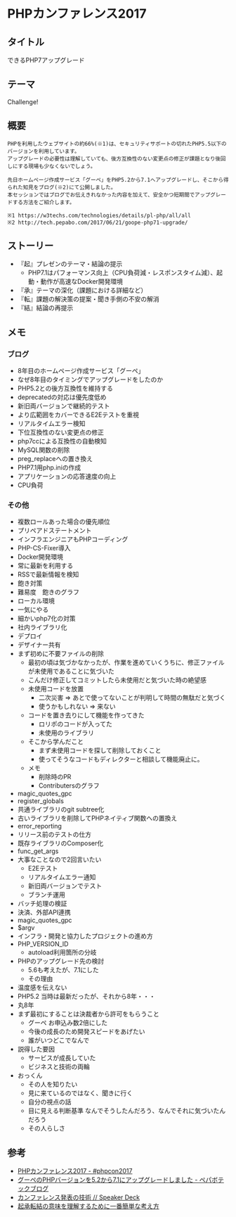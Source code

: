 # PHPカンファレンス2017

## タイトル
できるPHP7アップグレード

## テーマ
Challenge!

## 概要
```
PHPを利用したウェブサイトの約66%(※1)は、セキュリティサポートの切れたPHP5.5以下のバージョンを利用しています。
アップグレードの必要性は理解していても、後方互換性のない変更点の修正が課題となり後回しにする現場も少なくないでしょう。

先日ホームページ作成サービス「グーペ」をPHP5.2から7.1へアップグレードし、そこから得られた知見をブログ(※2)にて公開しました。
本セッションではブログでお伝えきれなかった内容を加えて、安全かつ短期間でアップグレードする方法をご紹介します。

※1 https://w3techs.com/technologies/details/pl-php/all/all
※2 http://tech.pepabo.com/2017/06/21/goope-php71-upgrade/
```

## ストーリー
* 『起』プレゼンのテーマ・結論の提示
    * PHP7.1はパフォーマンス向上（CPU負荷減・レスポンスタイム減）、起動・動作が高速なDocker開発環境
* 『承』テーマの深化（課題における詳細など）
* 『転』課題の解決策の提案・聞き手側の不安の解消
* 『結』結論の再提示

## メモ
### ブログ
* 8年目のホームページ作成サービス「グーペ」
* なぜ8年目のタイミングでアップグレードをしたのか
* PHP5.2との後方互換性を維持する
* deprecatedの対応は優先度低め
* 新旧両バージョンで継続的テスト
* より広範囲をカバーできるE2Eテストを重視
* リアルタイムエラー検知
* 下位互換性のない変更点の修正
* php7ccによる互換性の自動検知
* MySQL関数の削除
* preg_replaceへの置き換え
* PHP7.1用php.iniの作成
* アプリケーションの応答速度の向上
* CPU負荷

### その他
* 複数ロールあった場合の優先順位
* プリペアドステートメント
* インフラエンジニアもPHPコーディング
* PHP-CS-Fixer導入
* Docker開発環境
* 常に最新を利用する
* RSSで最新情報を検知
* 飽き対策
* 難易度　飽きのグラフ
* ローカル環境
* 一気にやる
* 細かいphp7化の対策
* 社内ライブラリ化
* デプロイ
* デザイナー共有
* まず初めに不要ファイルの削除
    * 最初の頃は気づかなかったが、作業を進めていくうちに、修正ファイルが未使用であることに気づいた
    * こんだけ修正してコミットしたら未使用だと気づいた時の絶望感
    * 未使用コードを放置
        * 二次災害 => あとで使ってないことが判明して時間の無駄だと気づく
        * 使うかもしれない => 来ない
    * コードを置き去りにして機能を作ってきた
        * ロリポのコードが入ってた
        * 未使用のライブラリ
    * そこから学んだこと
        * まず未使用コードを探して削除しておくこと
        * 使ってそうなコードもディレクターと相談して機能廃止に。
    * メモ
        * 削除時のPR
        * Contributersのグラフ
* magic_quotes_gpc
* register_globals
* 共通ライブラリのgit subtree化
* 古いライブラリを削除してPHPネイティブ関数への置換え
* error_reporting
* リリース前のテストの仕方
* 既存ライブラリのComposer化
* func_get_args
* 大事なことなので2回言いたい
    * E2Eテスト
    * リアルタイムエラー通知
    * 新旧両バージョンでテスト
    * ブランチ運用
* バッチ処理の検証
* 決済、外部API連携
* magic_quotes_gpc
* $argv
* インフラ・開発と協力したプロジェクトの進め方
* PHP_VERSION_ID
    * autoload利用箇所の分岐
* PHPのアップグレード先の検討
    * 5.6も考えたが、7.1にした
    * その理由
* 温度感を伝えない
* PHP5.2 当時は最新だったが、それから8年・・・
* 丸8年
* まず最初にすることは決裁者から許可をもらうこと
    * グーペ お申込み数2倍にした
    * 今後の成長のため開発スピードをあげたい
    * 誰がいつどこでなんで
* 説得した要因
    * サービスが成長していた
    * ビジネスと技術の両輪
* おっくん
    * その人を知りたい
    * 見に来ているのではなく、聞きに行く
    * 自分の視点の話
    * 目に見える判断基準 なんでそうしたんだろう、なんでそれに気づいたんだろう
    * その人らしさ

## 参考
* [PHPカンファレンス2017 \- \#phpcon2017](http://phpcon.php.gr.jp/2017/)
* [グーペのPHPバージョンを5\.2から7\.1にアップグレードしました \- ペパボテックブログ](https://tech.pepabo.com/2017/06/21/goope-php71-upgrade/)
* [カンファレンス発表の技術 // Speaker Deck](https://speakerdeck.com/hsbt/kanhuarensufa-biao-falseji-shu)
* [起承転結の意味を理解するために一番簡単な考え方](http://kyakuhon.terukosan.com/kishotenketu-imi/)
